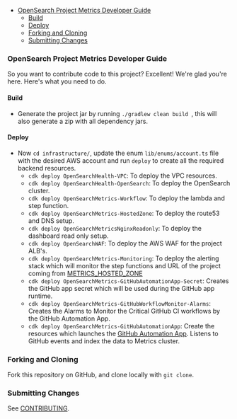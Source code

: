 - [OpenSearch Project Metrics Developer Guide](#opensearch-project-metrics-developer-guide)
    - [Build](#build)
    - [Deploy](#deploy)
    - [Forking and Cloning](#forking-and-cloning)
    - [Submitting Changes](#submitting-changes)

### OpenSearch Project Metrics Developer Guide

So you want to contribute code to this project? Excellent! We're glad you're here. Here's what you need to do.

#### Build

- Generate the project jar by running `./gradlew clean build `, this will also generate a zip with all dependency jars.

#### Deploy

- Now `cd infrastructure/`, update the enum `lib/enums/account.ts` file with the desired AWS account and run `deploy` to create all the required backend resources.
    - `cdk deploy OpenSearchHealth-VPC`: To deploy the VPC resources.
    - `cdk deploy OpenSearchHealth-OpenSearch`: To deploy the OpenSearch cluster.
    - `cdk deploy OpenSearchMetrics-Workflow`: To deploy the lambda and step function.
    - `cdk deploy OpenSearchMetrics-HostedZone`: To deploy the route53 and DNS setup.
    - `cdk deploy OpenSearchMetricsNginxReadonly`: To deploy the dashboard read only setup.
    - `cdk deploy OpenSearchWAF`: To deploy the AWS WAF for the project ALB's.
    - `cdk deploy OpenSearchMetrics-Monitoring`: To deploy the alerting stack which will monitor the step functions and URL of the project coming from [METRICS_HOSTED_ZONE](https://github.com/opensearch-project/opensearch-metrics/blob/main/infrastructure/lib/enums/project.ts)
    - `cdk deploy OpenSearchMetrics-GitHubAutomationApp-Secret`: Creates the GitHub app secret which will be used during the GitHub app runtime.
    - `cdk deploy OpenSearchMetrics-GitHubWorkflowMonitor-Alarms`: Creates the Alarms to Monitor the Critical GitHub CI workflows by the GitHub Automation App.
    - `cdk deploy OpenSearchMetrics-GitHubAutomationApp`: Create the resources which launches the [GitHub Automation App](https://github.com/opensearch-project/automation-app). Listens to GitHub events and index the data to Metrics cluster.

### Forking and Cloning

Fork this repository on GitHub, and clone locally with `git clone`.

### Submitting Changes

See [CONTRIBUTING](CONTRIBUTING.md).
